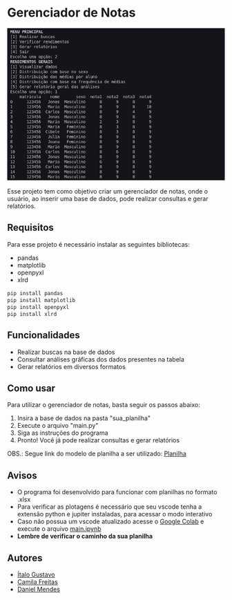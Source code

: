 # Gerenciador de Notas
![projeto preview](./.github/image.png)

Esse projeto tem como objetivo criar um gerenciador de notas, onde o usuário, ao inserir uma base de dados, pode realizar consultas e gerar relatórios.

## Requisitos
Para esse projeto é necessário instalar as seguintes bibliotecas:
- pandas
- matplotlib
- openpyxl
- xlrd
```
pip install pandas
pip install matplotlib
pip install openpyxl
pip install xlrd
```
## Funcionalidades
- Realizar buscas na base de dados
- Consultar análises gráficas dos dados presentes na tabela
- Gerar relatórios em diversos formatos

## Como usar
Para utilizar o gerenciador de notas, basta seguir os passos abaixo:
1. Insira a base de dados na pasta "sua_planilha"
2. Execute o arquivo "main.py"
3. Siga as instruções do programa
4. Pronto! Você já pode realizar consultas e gerar relatórios

OBS.: Segue link do modelo de planilha a ser utilizado: [Planilha](https://docs.google.com/spreadsheets/d/1prlB-YISPB7u0ZzkzhEZgH4iDrX_KMCRkGkM6kcFts0/edit?usp=sharing)

## Avisos
- O programa foi desenvolvido para funcionar com planilhas no formato .xlsx
- Para verificar as plotagens é necessário que seu vscode tenha a extensão python e jupiter instaladas, para acessar o modo interativo
- Caso não possua um vscode atualizado acesse o [Google Colab](https://colab.google/) e execute o arquivo [main.ipynb](./main.ipynb) 
- **Lembre de verificar o caminho da sua planilha**
  
## Autores
- [Ítalo Gustavo](https://github.com/Yta-ux)
- [Camila Freitas](https://github.com/CamilaFB)
- [Daniel Mendes](https://github.com/daniel23github)
